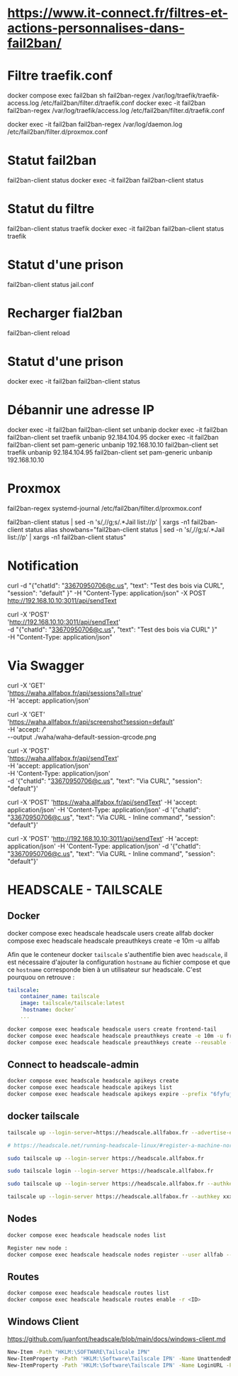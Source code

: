 # https://www.it-connect.fr/filtres-et-actions-personnalises-dans-fail2ban/

# Filtre traefik.conf
docker compose exec fail2ban sh
fail2ban-regex /var/log/traefik/traefik-access.log /etc/fail2ban/filter.d/traefik.conf
docker exec -it fail2ban fail2ban-regex /var/log/traefik/access.log /etc/fail2ban/filter.d/traefik.conf

docker exec -it fail2ban fail2ban-regex /var/log/daemon.log /etc/fail2ban/filter.d/proxmox.conf

# Statut fail2ban
fail2ban-client status
docker exec -it fail2ban fail2ban-client status

# Statut du filtre 
fail2ban-client status traefik
docker exec -it fail2ban fail2ban-client status traefik

# Statut d'une prison
fail2ban-client status jail.conf

# Recharger fial2ban
fail2ban-client reload

# Statut d'une prison
docker exec -it fail2ban fail2ban-client status <jail name>

# Débannir une adresse IP
docker exec -it fail2ban fail2ban-client set <jail name> unbanip <IP>
docker exec -it fail2ban fail2ban-client set traefik unbanip 92.184.104.95
docker exec -it fail2ban fail2ban-client set pam-generic unbanip 192.168.10.10
fail2ban-client set traefik unbanip 92.184.104.95
fail2ban-client set pam-generic unbanip 192.168.10.10

# Proxmox
fail2ban-regex systemd-journal /etc/fail2ban/filter.d/proxmox.conf

fail2ban-client status | sed -n 's/,//g;s/.*Jail list://p' | xargs -n1 fail2ban-client status
alias showbans="fail2ban-client status | sed -n 's/,//g;s/.*Jail list://p' | xargs -n1 fail2ban-client status"


# Notification
curl -d "{\"chatId\": \"33670950706@c.us\", \"text\": \"Test des bois via CURL\", \"session\": \"default\" }" -H "Content-Type: application/json" -X POST http://192.168.10.10:3011/api/sendText

curl -X 'POST' \
    'http://192.168.10.10:3011/api/sendText' \
    -d "{\"chatId\": \"33670950706@c.us\", \"text\": \"Test des bois via CURL\" }" \
    -H "Content-Type: application/json"

# Via Swagger
curl -X 'GET' \
  'https://waha.allfabox.fr/api/sessions?all=true' \
  -H 'accept: application/json'

curl -X 'GET' \
  'https://waha.allfabox.fr/api/screenshot?session=default' \
  -H 'accept: */*' \
  --output ./waha/waha-default-session-qrcode.png

curl -X 'POST' \
  'https://waha.allfabox.fr/api/sendText' \
  -H 'accept: application/json' \
  -H 'Content-Type: application/json' \
  -d '{"chatId": "33670950706@c.us", "text": "Via CURL", "session": "default"}'

curl -X 'POST' 'https://waha.allfabox.fr/api/sendText' -H 'accept: application/json' -H 'Content-Type: application/json' -d '{"chatId": "33670950706@c.us", "text": "Via CURL - Inline command", "session": "default"}'

curl -X 'POST' 'http://192.168.10.10:3011/api/sendText' -H 'accept: application/json' -H 'Content-Type: application/json' -d '{"chatId": "33670950706@c.us", "text": "Via CURL - Inline command", "session": "default"}'

# HEADSCALE - TAILSCALE

## Docker

docker compose exec headscale headscale users create allfab
docker compose exec headscale headscale preauthkeys create -e 10m -u allfab

Afin que le conteneur docker `tailscale` s'authentifie bien avec `headscale`, il est nécessaire d'ajouter la configuration `hostname` au fichier compose et que ce `hostname` corresponde bien à un utilisateur sur headscale. C'est pourquou on retrouve :
``` yaml
tailscale:
    container_name: tailscale
    image: tailscale/tailscale:latest
    `hostname: docker`
    ...
```

``` bash
docker compose exec headscale headscale users create frontend-tail
docker compose exec headscale headscale preauthkeys create -e 10m -u frontend-tail
docker compose exec headscale headscale preauthkeys create --reusable -u frontend-tail
```

## Connect to headscale-admin

``` bash
docker compose exec headscale headscale apikeys create
docker compose exec headscale headscale apikeys list
docker compose exec headscale headscale apikeys expire --prefix "6fyfujHXyw"
```

## docker tailscale
``` bash
tailscale up --login-server=https://headscale.allfabox.fr --advertise-exit-node --advertise-routes=192.168.0.0/16 --accept-dns=true
```

``` bash
# https://headscale.net/running-headscale-linux/#register-a-machine-normal-login

sudo tailscale up --login-server https://headscale.allfabox.fr

sudo tailscale login --login-server https://headscale.allfabox.fr

sudo tailscale up --login-server https://headscale.allfabox.fr --authkey xxxxxxxxxxxxxxxxxxxxxxxxxxxx

tailscale up --login-server https://headscale.allfabox.fr --authkey xxxxxxxxxxxxxxxxxxxxxxxxxxxx
```

## Nodes

``` bash
docker compose exec headscale headscale nodes list

Register new node :
docker compose exec headscale headscale nodes register --user allfab --key nodekey:0e2f6490d13b0204a8b0721ff5e5f89e7e9881c8377b31e3a5f2f2dcbd86d87e
```

## Routes
``` bash
docker compose exec headscale headscale routes list
docker compose exec headscale headscale routes enable -r <ID>
```

## Windows Client 
https://github.com/juanfont/headscale/blob/main/docs/windows-client.md

``` bash
New-Item -Path "HKLM:\SOFTWARE\Tailscale IPN"
New-ItemProperty -Path 'HKLM:\Software\Tailscale IPN' -Name UnattendedMode -PropertyType String -Value always
New-ItemProperty -Path 'HKLM:\Software\Tailscale IPN' -Name LoginURL -PropertyType String -Value https://headscale.allfabox.fr
```

